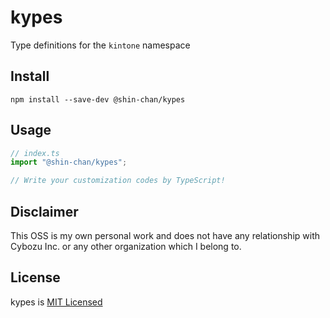 # kypes

Type definitions for the `kintone` namespace

## Install

```console
npm install --save-dev @shin-chan/kypes
```

## Usage

```ts
// index.ts
import "@shin-chan/kypes";

// Write your customization codes by TypeScript!
```

## Disclaimer

This OSS is my own personal work and does not have any relationship with Cybozu Inc. or any other organization which I belong to.

## License

kypes is [MIT Licensed](LICENSE)
